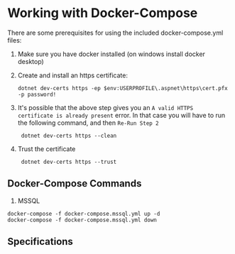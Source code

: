 # Working with Docker-Compose

There are some prerequisites for using the included docker-compose.yml files:

1) Make sure you have docker installed (on windows install docker desktop)

2) Create and install an https certificate:

    ```
    dotnet dev-certs https -ep $env:USERPROFILE\.aspnet\https\cert.pfx -p password!
    ```

3) It's possible that the above step gives you an `A valid HTTPS certificate is already present` error.
   In that case you will have to run the following command, and then  `Re-Run Step 2`

    ```
     dotnet dev-certs https --clean
    ```

4) Trust the certificate

    ```
     dotnet dev-certs https --trust
    ```


## Docker-Compose Commands


1) MSSQL
```
docker-compose -f docker-compose.mssql.yml up -d
docker-compose -f docker-compose.mssql.yml down
```

## Specifications

